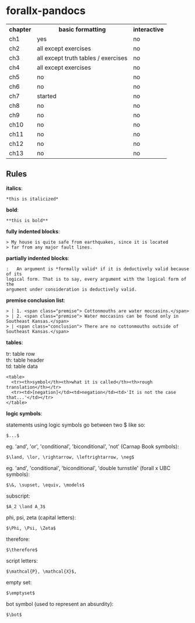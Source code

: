 # forallx-pandocs

<table>
  <tr>
    <th>chapter</th><th>basic formatting</th><th>interactive</th>
  </tr>
  <tr>
    <td>ch1</td><td>yes</td><td>no</td>
  </tr>
  <tr>
    <td>ch2</td><td>all except exercises</td><td>no</td>
  </tr>
  <tr>
    <td>ch3</td><td>all except truth tables / exercises</td><td>no</td>
  </tr>
  <tr>
    <td>ch4</td><td>all except exercises</td><td>no</td>
  </tr>
  <tr>
    <td>ch5</td><td>no</td><td>no</td>
  </tr>
  <tr>
    <td>ch6</td><td>no</td><td>no</td>
  </tr>
  <tr>
    <td>ch7</td><td>started</td><td>no</td>
  </tr>
  <tr>
    <td>ch8</td><td>no</td><td>no</td>
  </tr>
  <tr>
    <td>ch9</td><td>no</td><td>no</td>
  </tr>
  <tr>
    <td>ch10</td><td>no</td><td>no</td>
  </tr>
  <tr>
    <td>ch11</td><td>no</td><td>no</td>
  </tr>
  <tr>
    <td>ch12</td><td>no</td><td>no</td>
  </tr>
  <tr>
    <td>ch13</td><td>no</td><td>no</td>
  </tr>
</table>

## Rules

**italics**:

    *this is italicized*

**bold**:

    **this is bold**

**fully indented blocks**:

    > My house is quite safe from earthquakes, since it is located 
    > far from any major fault lines.

**partially indented blocks**:

    :   An argument is *formally valid* if it is deductively valid because of its
    logical form. That is to say, every argument with the logical form of the
    argument under consideration is deductively valid.

**premise conclusion list**: 

    > | 1. <span class="premise"> Cottonmouths are water moccasins.</span>
    > | 2. <span class="premise"> Water moccasins can be found only in Southeast Kansas.</span>
    > | <span class="conclusion"> There are no cottonmouths outside of Southeast Kansas.</span>

**tables**:

tr: table row <br/>
th: table header <br/>
td: table data

    <table>
      <tr><th>symbol</th><th>what it is called</th><th>rough translation</th></tr>
      <tr><td>[negation]</td><td>negation</td><td>'It is not the case that...'</td></tr>
    </table>

**logic symbols**:

statements using logic symbols go between two $ like so:

    $...$

eg. 'and', 'or', 'conditional', 'biconditional', 'not' (Carnap Book symbols):

    $\land, \lor, \rightarrow, \leftrightarrow, \neg$

eg. 'and', 'conditional', 'biconditional', 'double turnstile' (forall x UBC symbols):

    $\&, \supset, \equiv, \models$

subscript:

    $A_2 \land A_3$

phi, psi, zeta (capital letters):

    $\Phi, \Psi, \Zeta$

therefore:

    $\therefore$

script letters:

    $\mathcal{P}, \mathcal{X}$,

empty set: 

    $\emptyset$

bot symbol (used to represent an absurdity):

    $\bot$



